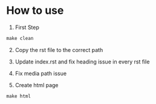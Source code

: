 # How to use

1. First Step
```Makefile
make clean
```

2. Copy the rst file to the correct path


3. Update index.rst and fix heading issue in every rst file

4. Fix media path issue

5. Create html page
```Makefile
make html
```
